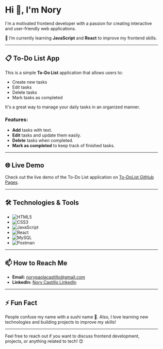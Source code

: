 # Hi 👋, I'm Nory

I'm a motivated frontend developer with a passion for creating interactive and user-friendly web applications.

🌱 I’m currently learning **JavaScript** and **React** to improve my frontend skills.

---

## 📋 To-Do List App

This is a simple **To-Do List** application that allows users to:

- Create new tasks
- Edit tasks
- Delete tasks
- Mark tasks as completed

It's a great way to manage your daily tasks in an organized manner.

### Features:
- **Add** tasks with text.
- **Edit** tasks and update them easily.
- **Delete** tasks when completed.
- **Mark as completed** to keep track of finished tasks.

---

## 🌐 Live Demo

Check out the live demo of the To-Do List application on [To-DoList GitHub Pages](https://nory1395.github.io/todo-app/).

---

## 🛠 Technologies & Tools

- ![HTML5](https://img.shields.io/badge/HTML5-%23E34F26.svg?&style=flat-square&logo=html5&logoColor=white)
- ![CSS3](https://img.shields.io/badge/CSS3-%231572B6.svg?&style=flat-square&logo=css3&logoColor=white)
- ![JavaScript](https://img.shields.io/badge/JavaScript-%23F7DF1E.svg?&style=flat-square&logo=javascript&logoColor=black)
- ![React](https://img.shields.io/badge/React-%2361DAFB.svg?&style=flat-square&logo=react&logoColor=black)
- ![MySQL](https://img.shields.io/badge/MySQL-%2300f.svg?&style=flat-square&logo=mysql&logoColor=white)
- ![Postman](https://img.shields.io/badge/Postman-%23FF6C37.svg?&style=flat-square&logo=postman&logoColor=white)

---

## 📫 How to Reach Me

- **Email:** [norypaolacastillo@gmail.com](mailto:norypaolacastillo@gmail.com)
- **LinkedIn:** [Nory Castillo LinkedIn](https://www.linkedin.com/in/nory-castillo-romero-0b2103119)

---

## ⚡ Fun Fact

People confuse my name with a sushi name 🍣. Also, I love learning new technologies and building projects to improve my skills!

---

Feel free to reach out if you want to discuss frontend development, projects, or anything related to tech! 😊

